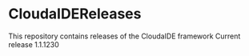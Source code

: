 # CloudaIDEReleases
This repository contains releases of the CloudaIDE framework
Current release 1.1.1230


